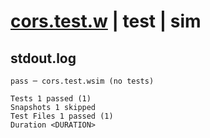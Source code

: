 # [cors.test.w](../../../../../../tests/sdk_tests/bucket/cors.test.w) | test | sim

## stdout.log
```log
pass ─ cors.test.wsim (no tests)

Tests 1 passed (1)
Snapshots 1 skipped
Test Files 1 passed (1)
Duration <DURATION>
```

